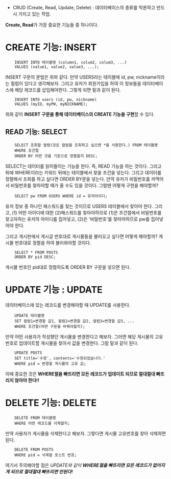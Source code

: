 * CRUD (Create, Read, Update, Delete) : 데이터베이스의 종류를 막론하고 반드시 가지고 있는 작업.

**Create, Read**가 가장 중요한 기능들 중 하나이다.

# CREATE 기능: INSERT

```
    INSERT INTO 테이블명 (column1, colum2, colum3, ...)
    VALUES (value1, value2, value3, ...);
```

INSERT 구문의 문법은 위와 같다. 만약 USERS라는 테이블에 id, pw, nickname이라는 컬럼이 있다고 생각해보자. 그리고 유저가 회원가입을 하여 이 정보들을 데이터베이스에 해당 레코드를 삽입해야한다. 그렇게 되면 밑과 같이 된다.

```
    INSERT INTO users (id, pw, nickname)
    VALUES (myID, myPW, myNICKNAME);
```

위와 같이 **INSERT 구문을 통해 데이터베이스의 CREATE 기능을 구현**할 수 있다.

## READ 기능: SELECT

```
    SELECT 조회할 컬럼(모든 컬럼을 조회하고 싶으면 *을 사용한다.) FROM 테이블명
    WHERE 조건절
    ORDER BY 어떤 것을 기준으로 정렬할지 DESC;
```

SELECT는 데이터를 읽어들이는 기능을 한다. 즉, READ 기능을 하는 것이다. 그리고 뒤에 WHERE이라는 키워드 뒤에는 테이블에서 찾을 조건을 넣는다. 그리고 데이터를 정렬해서 조회를 하고 싶다면 ORDER BY문을 넣는다. 만약 유저가 비밀번호를 까먹어서 비밀번호를 찾아야할 때가 올 수도 있을 것이다. 그럴땐 어떻게 구현을 해야할까?

```
    SELECT pw FROM USERS WHERE id = 유저아이디;
```

유저 정보 중 하나인 패스워드를 찾는 것이므로 USERS 테이블에서 찾아야 한다. 그리고, (1) 어떤 아이디에 대한 (2)패스워드를 찾아야하므로 (1)은 조건절에서 비밀번호를 찾고자하는 유저의 아이디를 집어넣고, (2)은 '비밀번호'를 찾아야하므로 pw를 집어넣어야 한다.

그리고 게시판에서 게시글 번호대로 게시물들을 불러오고 싶다면 어떻게 해야할까? 게시물 번호대로 정렬을 하여 불러와야할 것이다.

```
    SELECT * FROM POSTS
    ORDER BY pid DESC;
```

게시물 번호인 pid대로 정렬하도록 ORDER BY 구문을 넣으면 된다.

# UPDATE 기능 : UPDATE

데이터베이스에 있는 레코드를 변경해야할 때 UPDATE를 사용한다.

```
    UPDATE 테이블명
    SET 컬럼1=변경할 값1, 컬럼2=변경할 값2, 컬럼3=변경할 값3, ...
    WHERE 조건절(어떤 구문을 바꿔야할지);
```

만약 어떤 사용자가 작성했던 게시물을 변경한다고 해보자. 그러면 해당 게시물의 고유번호로 업데이트할 게시물을 찾아서 값을 변경한다. 그럼 밑과 같이 된다.

```
    UPDATE POSTS
    SET title='수정', contents='수정되었습니다.'
    WHERE pid = 변경할 게시물의 고유 값;
```

이때 중요한 것은 **WHERE절을 빠뜨리면 모든 레코드가 업데이트 되므로 절대절대 빠뜨리지 않아야 한다!!**

# DELETE 기능: DELETE

```
    DELETE FROM 테이블명
    WHERE 어떤 레코드를 삭제할지;
```

만약 사용자가 게시물을 삭제한다고 해보자. 그렇다면 게시물 고유번호를 찾아 삭제하면 된다.

```
    DELETE FROM POSTS
    WHERE pid = 삭제할 포스트 번호;
```

여기서 주의해야할 점은 *UPDATE와 같이 **WHERE절을 빠뜨리면 모든 레코드가 없어지게 되므로 절대절대 빠뜨리면 안된다!***